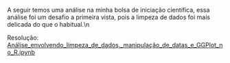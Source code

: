 A seguir temos uma análise na minha bolsa de iniciação científica, essa análise foi um desafio a primeira vista, pois a limpeza de dados foi mais delicada do que o habitual.\n


Resolução: [Análise_envolvendo_limpeza_de_dados,_manipulação_de_datas_e_GGPlot_no_R.ipynb](/Análise_envolvendo_limpeza_de_dados,_manipulação_de_datas_e_GGPlot_no_R.ipynb)
